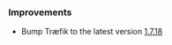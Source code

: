 ### Improvements

- Bump Træfik to the latest version [1.7.18](https://github.com/containous/traefik/releases/tag/v1.7.18)
